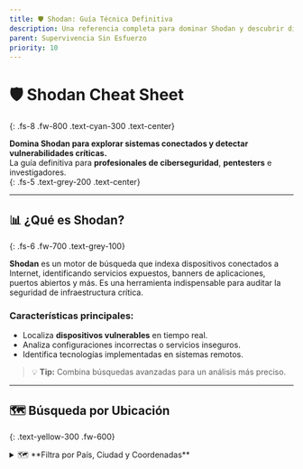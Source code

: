 ```yaml
---
title: 🛡️ Shodan: Guía Técnica Definitiva  
description: Una referencia completa para dominar Shodan y descubrir dispositivos conectados, vulnerabilidades y configuraciones expuestas en Internet.  
parent: Supervivencia Sin Esfuerzo  
priority: 10  
---
```


# 🛡️ **Shodan Cheat Sheet**  
{: .fs-8 .fw-800 .text-cyan-300 .text-center}

**Domina Shodan para explorar sistemas conectados y detectar vulnerabilidades críticas.**  
La guía definitiva para **profesionales de ciberseguridad**, **pentesters** e investigadores.  
{: .fs-5 .text-grey-200 .text-center}

---

## 📊 **¿Qué es Shodan?**  
{: .fs-6 .fw-700 .text-grey-100}

**Shodan** es un motor de búsqueda que indexa dispositivos conectados a Internet, identificando servicios expuestos, banners de aplicaciones, puertos abiertos y más. Es una herramienta indispensable para auditar la seguridad de infraestructura crítica.  

### **Características principales:**  
- Localiza **dispositivos vulnerables** en tiempo real.  
- Analiza configuraciones incorrectas o servicios inseguros.  
- Identifica tecnologías implementadas en sistemas remotos.  

> 💡 **Tip:** Combina búsquedas avanzadas para un análisis más preciso.  

---

## 🗺️ **Búsqueda por Ubicación**  
{: .text-yellow-300 .fw-600}

<details>
<summary class="hover-underline">🗺️ **Filtra por País, Ciudad y Coordenadas**</summary>

### 🔍 **Filtros Prácticos:**  
- **Por País:** `country:"US"`  
- **Por Ciudad:** `city:"New York"`  
- **Por Código Postal:** `postal:"90210"`  
- **Coordenadas GPS:**  
    ```sh
    geo:"40.712776,-74.005974"
    geo:"40.712776,-74.005974,10"
    ```

> 💡 **Consejo:** Usa el filtro `geo` con precisión para identificar activos en ubicaciones específicas.  

---

## 💻 **Direcciones IP y Subredes**  
{: .text-green-300 .fw-600}

<details>
<summary class="hover-underline">💻 **Explora IPs, Hostnames y Proveedores**</summary>

### 🔍 **Búsquedas clave:**  
- **IP Individual:** `ip:"8.8.8.8"`  
- **Hostname:** `hostname:"example.com"`  
- **Subred:** `net:"192.168.0.0/24"`  
- **Por Puerto:**  
    ```sh
    port:"80"
    ```  
- **Proveedor ISP:** `isp:"Google LLC"`  
- **Sistema Autónomo (ASN):** `asn:"AS15169"`

> **Nota:** Combina filtros para afinar resultados.  
</details>

---

## 🖥️ **Sistemas Operativos y Productos**  
{: .text-orange-300 .fw-600}

<details>
<summary class="hover-underline">🖥️ **Encuentra Dispositivos por OS y Tecnologías**</summary>

### 🔍 **Filtros Avanzados:**  
- **Por Sistema Operativo:** `os:"Linux"`  
- **Organización:** `org:"Amazon"`  
- **Producto Específico:**  
    ```sh
    product:"Apache httpd 2.4.49"
    ```  
- **Por Categoría:**  
    ```sh
    category:"webcam"
    category:"ics"
    ```  
- **Carpetas Compartidas (SMB):**  
    ```sh
    port:"445" "shares"
    ```

⚠️ **Advertencia:** Los dispositivos de infraestructura crítica (ICS) suelen ser los más vulnerables.  
</details>

---

## 🌐 **Aplicaciones Web y Certificados**  
{: .text-blue-300 .fw-600}

<details>
<summary class="hover-underline">🌐 **Descubre Servicios Web y Configuraciones SSL/TLS**</summary>

### 🔍 **Búsquedas clave:**  
- **Título de Página Web:** `title:"Index of /"`  
- **Texto en HTML:** `html:"Welcome to nginx"`  
- **Tecnología Web Específica:**  
    ```sh
    http.component:"nginx"
    ```  
- **SSL/TLS inseguro:**  
    ```sh
    ssl.version:"tls1.0"
    ssl.cert.expired:"true"
    ```  

💡 **Consejo:** Busca configuraciones SSL/TLS débiles para priorizar correcciones.  
</details>

---

## ⏰ **Filtros Temporales y Capturas Visuales**  
{: .text-purple-300 .fw-600}

<details>
<summary class="hover-underline">⏰ **Filtra por Fecha y Visualiza Capturas**</summary>

### 🔍 **Filtros Temporales:**  
- **Después de una fecha:** `after:"2023-01-01"`  
- **Antes de una fecha:** `before:"2022-12-31"`  

### 🖼️ **Capturas de Pantalla:**  
- **Dispositivos con Capturas Disponibles:**  
    ```sh
    has_screenshot:"true"
    ```  
- **Pantallas RDP Específicas:**  
    ```sh
    port:"3389" has_screenshot:"true"
    ```  

💡 **Tip:** Las capturas de pantalla son útiles para identificar configuraciones visualmente expuestas.  
</details>

---

## 🔒 **Vulnerabilidades y Filtros Premium**  
{: .text-red-300 .fw-600}

<details>
<summary class="hover-underline">🔒 **Accede a Vulnerabilidades y Tags Premium**</summary>

### 🔍 **Filtros de Vulnerabilidad:**  
- **CVE Específico:** `vuln:"CVE-2021-44228"`  
- **Por Tag Avanzado:**  
    ```sh
    tag:"malware"
    tag:"database"
    ```  

⚠️ **Nota:** Algunos filtros avanzados requieren una cuenta premium.  
</details>

---

## 📄 **Resumen Visual**  
{: .fs-6 .fw-800 .text-grey-100}

| **Filtro**              | **Ejemplo**                 | **Uso Común**                              |
|--------------------------|-----------------------------|--------------------------------------------|
| **País**                | `country:"US"`             | Dispositivos en Estados Unidos             |
| **Puerto**              | `port:"443"`               | Servicios HTTPS                            |
| **Producto**            | `product:"nginx"`          | Servidores con nginx                       |
| **Sistema Operativo**   | `os:"Windows Server 2019"` | Dispositivos con Windows                   |
| **Vulnerabilidad CVE**  | `vuln:"CVE-2022-12345"`    | Detecta dispositivos con vulnerabilidades  |

---

![Shodan Cheat Sheet](/assets/images/shodan.jpeg){: .text-center .rounded-lg .shadow-lg .mt-4}  
*Guía visual de los filtros más importantes de Shodan.*  
{: .fs-6 .text-grey-200 .text-center}

---

## 🎯 **¿Por qué usar Shodan?**  

Shodan es una herramienta **esencial** en ciberseguridad para:  
- Identificar **recursos expuestos** (cámaras, servidores, routers).  
- Localizar **vulnerabilidades activas**.  
- Mapear infraestructura crítica conectada a Internet.  

Es una herramienta imprescindible para **equipos de respuesta, pentesters y analistas de seguridad**.  

---

[🔍 Explora Shodan](https://www.shodan.io){: .btn .btn-blue .mt-4}  
[💬 Comparte esta guía](#){: .btn .btn-outline .mt-4}  

<div class="text-center">
  <img src="/assets/images/cojo.png" alt="Firma" class="rounded-full shadow-lg" style="max-width: 15%;">
</div>
